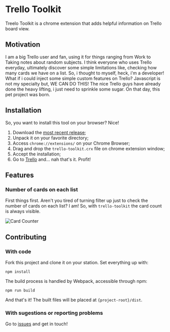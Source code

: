 # Trello Toolkit

Treelo Toolkit is a chrome extension that adds helpful information on Trello board view.

## Motivation

I am a big Trello user and fan, using it for things ranging from Work to Taking notes about random subjects. I think everyone who uses Trello everyday, ultimately discover some simple limitations like, checking how many cards we have on a list. So, i thought to myself, heck, i'm a developer! What if i could inject some simple custom features on Trello? Javascript is not my specialty but, WE CAN DO THIS! The nice Trello guys have already done the heavy lifting, i just need to sprinkle some sugar. On that day, this pet project was born.

## Installation

So, you want to install this tool on your browser? Nice!

1. Download the [most recent release](https://github.com/Miguel-Fontes/trello-toolkit/releases/download/v1.0.0/trello-toolkit.tar.gz);
2. Unpack it on your favorite directory;
3. Access `chrome://extensions/` on your Chrome Browser;
4. Drag and drop the `trello-toolkit.crx` file on chrome extension window;
5. Accept the installation;
6. Go to [Trello](https://trello.com/) and... nah that's it. Profit!

## Features

### Number of cards on each list

First things first. Aren't you tired of turning filter up just to check the number of cards on each list? I am! So, with `trello-toolkit` the card count is always visible.

![Card Counter](https://user-images.githubusercontent.com/15656072/42411561-5a2e6158-81d4-11e8-97c9-95b5afb84459.png)

## Contributing

### With code

Fork this project and clone it on your station. Set everything up with:

``` shell
npm install
```

The build process is handled by Webpack, accessible through npm:

``` shell
npm run build
```

And that's it! The built files will be placed at `{project-root}/dist`.

### With sugestions or reporting problems

Go to [issues](https://github.com/Miguel-Fontes/trello-toolkit/issues) and get in touch!